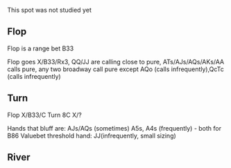 This spot was not studied yet

## Flop

Flop is a range bet B33

Flop goes X/B33/Rx3, QQ/JJ are calling close to pure, ATs/AJs/AQs/AKs/AA calls pure,
any two broadway call pure except AQo (calls infrequently),QcTc (calls infrequently)
## Turn

Flop X/B33/C
Turn 8C X/?

Hands that bluff are:
AJs/AQs (sometimes)
A5s, A4s (frequently) - both for B86
Valuebet threshold hand: JJ(infrequently, small sizing)

## River
